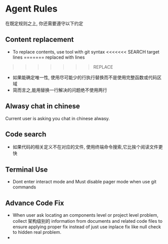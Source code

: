 # Agent Rules
在既定规则之上, 你还需要遵守以下约定
## Content replacement
- To replace contents, use tool with git syntax
<<<<<<< SEARCH
target lines
=======
replaced with lines
>>>>>>> REPLACE
- 如果能确定唯一性, 使用尽可能少的行执行替换而不是使用完整函数或代码区域
- 简而言之,能用替换一行解决的问题绝不使用两行

## Alwasy chat in chinese
Current user is asking you chat in chinese alwasy.

## Code search
- 如果代码的相关定义不在对应的文件, 使用终端命令搜索,它比挨个阅读文件更快

## Terminal Use
- Dont enter interact mode and Must disable pager mode when use git commands

## Advance Code Fix
- When user ask locating an components level or project level problem, collect 架构级别的 information from documents and related code files to ensure applying proper fix instead of just use inplace fix like null check to hidden real problem.
- 